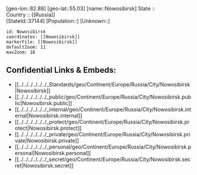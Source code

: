 ﻿---
location: [55.03,82.88] 
mapzoom: [7,12] 
mapmarker: city 
type: City
tags:
- geo/City


SpocWebEntityId: 32982
isDeleted: false
confidential: public

---
[geo-lon::82.88] 
[geo-lat::55.03] 
[name::Nowosibirsk] 
State ::  
Country :: [[Russia]]  
[StateId::37144] 
[Population::] 
[Unknown::] 


```leaflet
id: Nowosibirsk
coordinates: [[Nowosibirsk]] 
markerFile: [[Nowosibirsk]] 
defaultZoom: 11 
maxZoom: 18
```


## Confidential Links & Embeds: 
- [[../../../../../../_Standards/geo/Continent/Europe/Russia/City/Nowosibirsk|Nowosibirsk]] 
- [[../../../../../../_public/geo/Continent/Europe/Russia/City/Nowosibirsk.public|Nowosibirsk.public]] 
- [[../../../../../../_internal/geo/Continent/Europe/Russia/City/Nowosibirsk.internal|Nowosibirsk.internal]] 
- [[../../../../../../_protect/geo/Continent/Europe/Russia/City/Nowosibirsk.protect|Nowosibirsk.protect]] 
- [[../../../../../../_private/geo/Continent/Europe/Russia/City/Nowosibirsk.private|Nowosibirsk.private]] 
- [[../../../../../../_personal/geo/Continent/Europe/Russia/City/Nowosibirsk.personal|Nowosibirsk.personal]] 
- [[../../../../../../_secret/geo/Continent/Europe/Russia/City/Nowosibirsk.secret|Nowosibirsk.secret]] 
